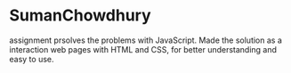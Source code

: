 # SumanChowdhury
assignment prsolves the problems with JavaScript.
Made the solution as a interaction web pages with HTML and CSS, for better understanding and easy to use.
